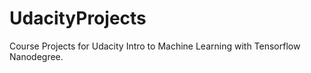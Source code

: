 # UdacityProjects
Course Projects for Udacity Intro to Machine Learning with Tensorflow Nanodegree.
